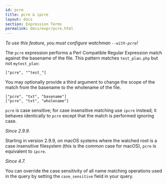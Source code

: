 ```yaml
---
id: pcre
title: pcre & ipcre
layout: docs
section: Expression Terms
permalink: docs/expr/pcre.html
---
```


*To use this feature, you must configure watchman `--with-pcre`!*

The `pcre` expression performs a Perl Compatible Regular Expression match
against the basename of the file.  This pattern matches `test_plan.php` but not
`mytest_plan`:

    ["pcre", "^test_"]

You may optionally provide a third argument to change the scope of the match
from the basename to the wholename of the file.

    ["pcre", "txt", "basename"]
    ["pcre", "txt", "wholename"]

`pcre` is case sensitive; for case insensitive matching use `ipcre` instead;
it behaves identically to `pcre` except that the match is performed ignoring
case.

*Since 2.9.9.*

Starting in version 2.9.9, on macOS systems where the watched root is a case
insensitive filesystem (this is the common case for macOS), `pcre` is equivalent
to `ipcre`.

*Since 4.7.*

You can override the case sensitivity of all name matching operations used
in the query by setting the `case_sensitive` field in your query.
